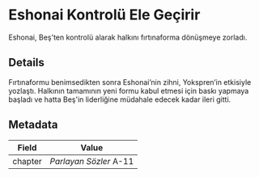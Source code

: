 # Eshonai Kontrolü Ele Geçirir
Eshonai, Beş'ten kontrolü alarak halkını fırtınaforma dönüşmeye zorladı.

## Details
Fırtınaformu benimsedikten sonra Eshonai’nin zihni, Yokspren’in etkisiyle yozlaştı. Halkının tamamının yeni formu kabul etmesi için baskı yapmaya başladı ve hatta Beş'in liderliğine müdahale edecek kadar ileri gitti.

## Metadata
| Field | Value |
| ----- | ----- |
| chapter | *Parlayan Sözler* A-11 |

